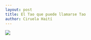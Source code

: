 ```yaml
---
layout: post
title: El Tao que puede llamarse Tao
author: Ciruela Haití
---
```


![](https://ciruelahaiti.github.io/images/004.jpg)
